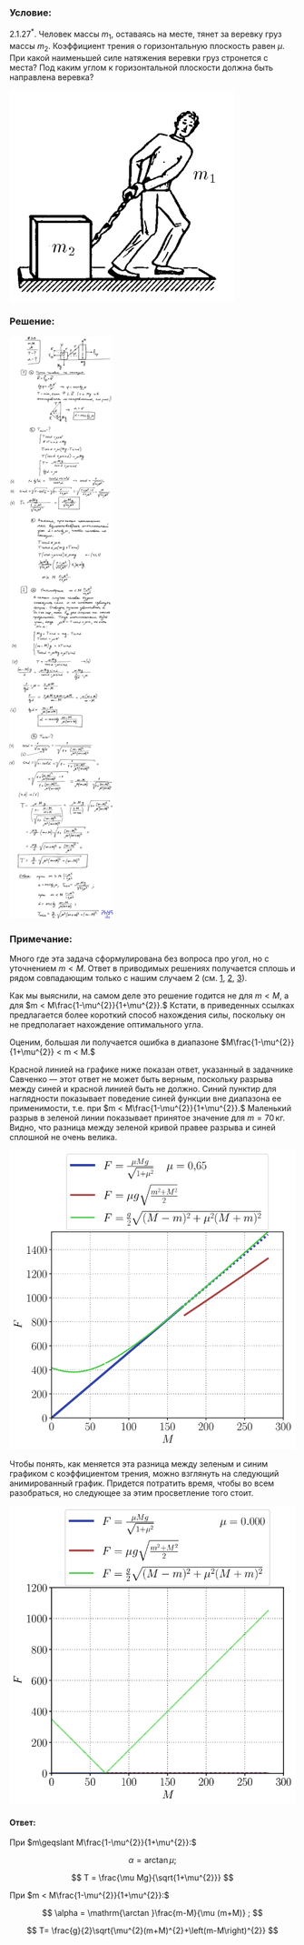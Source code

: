 ###  Условие:

$2.1.27^*.$ Человек массы $m_1$, оставаясь на месте, тянет за веревку груз массы $m_2$. Коэффициент трения о горизонтальную плоскость равен $\mu$. При какой наименьшей силе натяжения веревки груз стронется с места? Под каким углом к горизонтальной плоскости должна быть направлена веревка?

![ К задаче 2.1.27 |398x372, 31%](../../img/2.1.27/statement.png)

###  Решение:

![|1000x1000, 400](../../img/2.1.27/38.svg)

###  Примечание:

Много где эта задача сформулирована без вопроса про угол, но с уточнением $m < M.$ Ответ в приводимых решениях получается сплошь и рядом совпадающим только с нашим случаем 2 (см. [1](https://reshimvse.com/zadacha.php?id=1631), [2](https://earthz.ru/solves/Zadacha-po-fizike-410), [3](https://fizmatbank.ru/tasks/decision/77500)).

Как мы выяснили, на самом деле это решение годится не для $m < M$, а для $m < M\frac{1-\mu^{2}}{1+\mu^{2}}.$ Кстати, в приведенных ссылках предлагается более короткий способ нахождения силы, поскольку он не предполагает нахождение оптимального угла.

Оценим, большая ли получается ошибка в диапазоне $M\frac{1-\mu^{2}}{1+\mu^{2}} < m < M.$

Красной линией на графике ниже показан ответ, указанный в задачнике Савченко — этот ответ не может быть верным, поскольку разрыва между синей и красной линией быть не должно. Синий пунктир для наглядности показывает поведение синей функции вне диапазона ее применимости, т.е. при $m < M\frac{1-\mu^{2}}{1+\mu^{2}}.$ Маленький разрыв в зеленой линии показывает принятое значение для $m=70\,$кг. Видно, что разница между зеленой кривой правее разрыва и синей сплошной не очень велика.

![|1000x1000, 400](../../img/2.1.27/38-FM.svg)

Чтобы понять, как меняется эта разница между зеленым и синим графиком с коэффициентом трения, можно взглянуть на следующий анимированный график. Придется потратить время, чтобы во всем разобраться, но следующее за этим просветление того стоит.

![|828x865, 59%](../../img/2.1.27/38.gif)

#### Ответ:

При $m\geqslant M\frac{1-\mu^{2}}{1+\mu^{2}}:$

$$
\alpha =\operatorname{\arctan }\mu ;
$$

$$
T = \frac{\mu Mg}{\sqrt{1+\mu^{2}}}
$$

При $m < M\frac{1-\mu^{2}}{1+\mu^{2}}:$

$$
\alpha = \mathrm{\arctan }\frac{m-M}{\mu (m+M)} ;
$$

$$
T= \frac{g}{2}\sqrt{\mu^{2}(m+M)^{2}+\left(m-M\right)^{2}}
$$